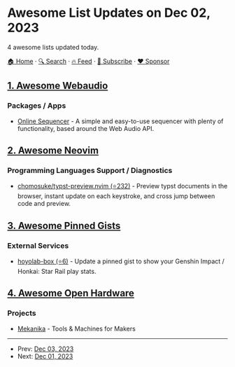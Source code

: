 # Awesome List Updates on Dec 02, 2023

4 awesome lists updated today.

[🏠 Home](/README.md) · [🔍 Search](https://www.trackawesomelist.com/search/) · [🔥 Feed](https://www.trackawesomelist.com/rss.xml) · [📮 Subscribe](https://trackawesomelist.us17.list-manage.com/subscribe?u=d2f0117aa829c83a63ec63c2f&id=36a103854c) · [❤️  Sponsor](https://github.com/sponsors/theowenyoung)



## [1. Awesome Webaudio](/content/notthetup/awesome-webaudio/README.md)

### Packages / Apps

*   [Online Sequencer](https://onlinesequencer.net) - A simple and easy-to-use sequencer with plenty of functionality, based around the Web Audio API.

## [2. Awesome Neovim](/content/rockerBOO/awesome-neovim/README.md)

### Programming Languages Support / Diagnostics

*   [chomosuke/typst-preview.nvim (⭐232)](https://github.com/chomosuke/typst-preview.nvim) - Preview typst documents in the browser, instant update on each keystroke, and cross jump between code and preview.

## [3. Awesome Pinned Gists](/content/matchai/awesome-pinned-gists/README.md)

### External Services

*   [hoyolab-box (⭐6)](https://github.com/yangchang-n/HoYoLab-box) - Update a pinned gist to show your Genshin Impact / Honkai: Star Rail play stats.

## [4. Awesome Open Hardware](/content/delftopenhardware/awesome-open-hardware/README.md)

### Projects

*   [Mekanika](https://www.mekanika.io/) - Tools & Machines for Makers

---

- Prev: [Dec 03, 2023](/content/2023/12/03/README.md)
- Next: [Dec 01, 2023](/content/2023/12/01/README.md)